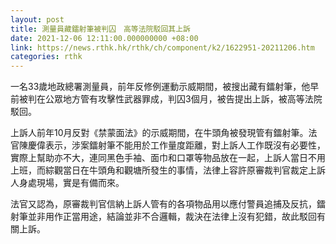 ```yaml
---
layout: post
title: 測量員藏鐳射筆被判囚　高等法院駁回其上訴
date: 2021-12-06 12:11:00.000000000 +08:00
link: https://news.rthk.hk/rthk/ch/component/k2/1622951-20211206.htm
categories: rthk
---
```


一名33歲地政總署測量員，前年反修例運動示威期間，被搜出藏有鐳射筆，他早前被判在公眾地方管有攻擊性武器罪成，判囚3個月，被告提出上訴，被高等法院駁回。

上訴人前年10月反對《禁蒙面法》的示威期間，在牛頭角被發現管有鐳射筆。法官陳慶偉表示，涉案鐳射筆不能用於工作量度距離，對上訴人工作既沒有必要性，實際上幫助亦不大，連同黑色手袖、面巾和口罩等物品放在一起，上訴人當日不用上班，而綜觀當日在牛頭角和觀塘所發生的事情，法律上容許原審裁判官裁定上訴人身處現場，實是有備而來。

法官又認為，原審裁判官信納上訴人管有的各項物品用以應付警員追捕及反抗，鐳射筆並非用作正當用途，結論並非不合邏輯，裁決在法律上沒有犯錯，故此駁回有關上訴。
